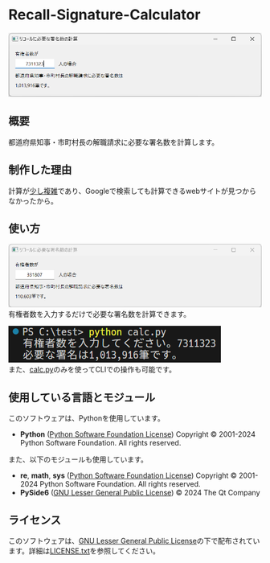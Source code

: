 # Recall-Signature-Calculator
![サムネイル画像](https://github.com/r-1317/Recall-Signature-Calculator/blob/main/thumbnail.png?raw=true)
## 概要
都道府県知事・市町村長の解職請求に必要な署名数を計算します。

## 制作した理由
計算が[少し複雑](https://www.soumu.go.jp/main_content/000451016.pdf)であり、Googleで検索しても計算できるwebサイトが見つからなかったから。

## 使い方
![サムネイル画像](https://github.com/r-1317/Recall-Signature-Calculator/blob/main/ScreenShot.png?raw=true)<br>有権者数を入力するだけで必要な署名数を計算できます。

![calc.pyのスクリーンショット](https://github.com/r-1317/Recall-Signature-Calculator/blob/main/calc_cli.png?raw=true)<br>また、[calc.py](https://github.com/r-1317/Recall-Signature-Calculator/blob/main/calc.py)のみを使ってCLIでの操作も可能です。

## 使用している言語とモジュール
このソフトウェアは、Pythonを使用しています。
- **Python** ([Python Software Foundation License](https://docs.python.org/ja/3/license.html#psf-license)) Copyright © 2001-2024 Python Software Foundation. All rights reserved.

また、以下のモジュールも使用しています。
- **re**, **math**, **sys** ([Python Software Foundation License](https://docs.python.org/ja/3/license.html#psf-license)) Copyright © 2001-2024 Python Software Foundation. All rights reserved.
- **PySide6** ([GNU Lesser General Public License](https://www.gnu.org/licenses/lgpl-3.0.html.en)) © 2024 The Qt Company

## ライセンス
このソフトウェアは、[GNU Lesser General Public License](https://www.gnu.org/licenses/lgpl-3.0.html.en)の下で配布されています。詳細は[LICENSE.txt](https://github.com/r-1317/Recall-Signature-Calculator/blob/main/LICENCE.txt)を参照してください。
<!--stackedit_data:
eyJoaXN0b3J5IjpbMTYzNDgxMzExMywyNzA1MjY5NjksLTYyNz
Y2MjYzNSwtMTY4OTE3MjkyLDUyNjM4OTMzOSwtMTExMDIxMjA4
Niw3MzA5OTgxMTZdfQ==
-->